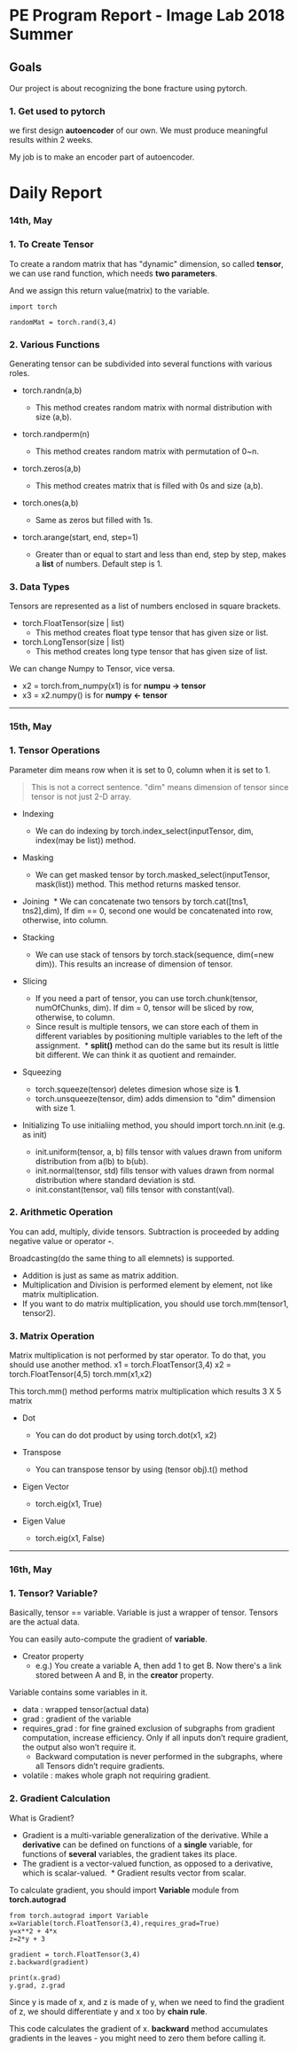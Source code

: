 # PE Program Report - Image Lab 2018 Summer 

## Goals

Our project is about recognizing the bone fracture using pytorch. 

### 1. Get used to pytorch
we first design **autoencoder** of our own. We must produce meaningful results within 2 weeks. 

My job is to make an encoder part of autoencoder.
# Daily Report
### 14th, May
### 1. To Create Tensor
To create a random matrix that has "dynamic" dimension, so called **tensor**, we can use rand function, which needs **two parameters**. 

And we assign this return value(matrix) to the variable.

<pre><code>import torch

randomMat = torch.rand(3,4)
</code></pre>

### 2. Various Functions
Generating tensor can be subdivided into several functions with various roles.

* torch.randn(a,b)
  * This method creates random matrix with normal distribution with size (a,b).
  
* torch.randperm(n)
  * This method creates random matrix with permutation of 0~n.

* torch.zeros(a,b)
  * This method creates matrix that is filled with 0s and size (a,b).
  
* torch.ones(a,b)
  * Same as zeros but filled with 1s.
  
* torch.arange(start, end, step=1)
  * Greater than or equal to start and less than end, step by step, makes a **list** of numbers. Default step is 1.
  
### 3. Data Types
Tensors are represented as a list of numbers enclosed in square brackets. 

* torch.FloatTensor(size | list)
  * This method creates float type tensor that has given size or list. 
* torch.LongTensor(size | list)
  * This method creates long type tensor that has given size of list. 
  
We can change Numpy to Tensor, vice versa.
* x2 = torch.from_numpy(x1) is for **numpu -> tensor**
* x3 = x2.numpy() is for **numpy <- tensor**

***

### 15th, May
### 1. Tensor Operations
Parameter dim means row when it is set to 0, column when it is set to 1. 

> This is not a correct sentence. "dim" means dimension of tensor since tensor is not just 2-D array.  

* Indexing
  * We can do indexing by torch.index_select(inputTensor, dim, index(may be list)) method.
  
* Masking
  * We can get masked tensor by torch.masked_select(inputTensor, mask(list)) method. This method returns masked tensor.
  
* Joining
  * We can concatenate two tensors by torch.cat([tns1, tns2],dim), If dim == 0, second one would be concatenated into row, otherwise, into column.
  
* Stacking
  * We can use stack of tensors by torch.stack(sequence, dim(=new dim)). This results an increase of dimension of tensor.
  
* Slicing
  * If you need a part of tensor, you can use torch.chunk(tensor, numOfChunks, dim). If dim = 0, tensor will be sliced by row, otherwise, to column.
  * Since result is multiple tensors, we can store each of them in different variables by positioning multiple variables to the left of the assignment.
  * **split()** method can do the same but its result is little bit different. We can think it as quotient and remainder.
  
* Squeezing
  * torch.squeeze(tensor) deletes dimesion whose size is **1**.
  * torch.unsqueeze(tensor, dim) adds dimension to "dim" dimension with size 1.
 
* Initializing
To use initialiing method, you should import torch.nn.init (e.g. as init)
  * init.uniform(tensor, a, b) fills tensor with values drawn from uniform distribution from a(lb) to b(ub).
  * init.normal(tensor, std) fills tensor with values drawn from normal distribution where standard deviation is std.
  * init.constant(tensor, val) fills tensor with constant(val).
  

### 2. Arithmetic Operation
You can add, multiply, divide tensors. Subtraction is proceeded by adding negative value or operator **-**.

Broadcasting(do the same thing to all elemnets) is supported.


* Addition is just as same as matrix addition.
* Multiplication and Division is performed element by element, not like matrix multiplication.
* If you want to do matrix multiplication, you should use torch.mm(tensor1, tensor2).

  
### 3. Matrix Operation
Matrix multiplication is not performed by star operator. To do that, you should use another method.
    x1 = torch.FloatTensor(3,4)
    x2 = torch.FloatTensor(4,5)
    torch.mm(x1,x2)

This torch.mm() method performs matrix multiplication which results 3 X 5 matrix

* Dot
  * You can do dot product by using torch.dot(x1, x2)

* Transpose
  * You can transpose tensor by using (tensor obj).t() method

* Eigen Vector
  * torch.eig(x1, True)

* Eigen Value
  * torch.eig(x1, False)
  
***

### 16th, May
### 1. Tensor? Variable?
Basically, tensor == variable. Variable is just a wrapper of tensor. Tensors are the actual data.

You can easily auto-compute the gradient of **variable**.

* Creator property
  * e.g.) You create a variable A, then add 1 to get B. Now there's a link stored between A and B, in the **creator** property.

Variable contains some variables in it. 
* data : wrapped tensor(actual data)
* grad : gradient of the variable
* requires_grad : for fine grained exclusion of subgraphs from gradient computation, increase efficiency. Only if all inputs don’t require gradient, the output also won’t require it. 
  * Backward computation is never performed in the subgraphs, where all Tensors didn’t require gradients.
* volatile : makes whole graph not requiring gradient.

### 2. Gradient Calculation
What is Gradient?
  * Gradient is a multi-variable generalization of the derivative. While a **derivative** can be defined on functions of a **single** variable, for functions of **several** variables, the gradient takes its place. 
  * The gradient is a vector-valued function, as opposed to a derivative, which is scalar-valued.
  * Gradient results vector from scalar.

To calculate gradient, you should import **Variable** module from **torch.autograd** 

    from torch.autograd import Variable
    x=Variable(torch.FloatTensor(3,4),requires_grad=True)
    y=x**2 + 4*x
    z=2*y + 3
    
    gradient = torch.FloatTensor(3,4)
    z.backward(gradient)
    
    print(x.grad)
    y.grad, z.grad
    
Since y is made of x, and z is made of y, when we need to find the gradient of z, we should differentiate y and x too by **chain rule**.

This code calculates the gradient of x. **backward** method accumulates gradients in the leaves - you might need to zero them before calling it.
    
